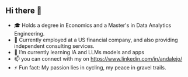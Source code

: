 ## Hi there 👋

- 🎓 Holds a degree in Economics and a Master's in Data Analytics Engineering.
- 🔭 Currently employed at a US financial company, and also providing independent consulting services.
- 🌱 I’m currently learning IA and LLMs models and apps
- 📫 you can connect with my on https://www.linkedin.com/in/andalejo/
- ⚡ Fun fact: My passion lies in cycling, my peace in gravel trails.

